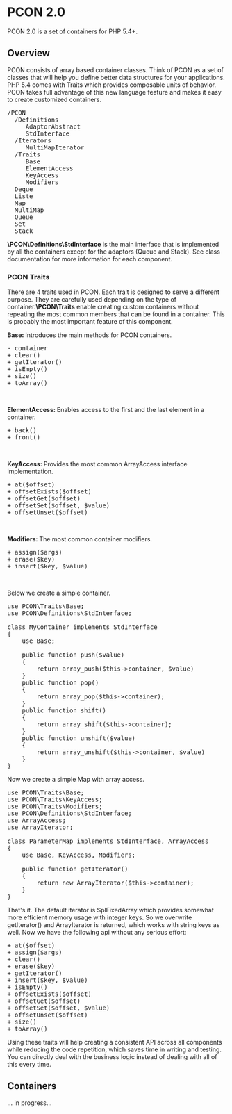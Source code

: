 <h1>PCON 2.0</h1>
<p>PCON 2.0 is a set of containers for PHP 5.4+.</p>

<h2>Overview</h2>
<p>PCON consists of array based container classes. Think of PCON as a set of 
classes that will help you define better data structures for your applications. 
PHP 5.4 comes with Traits which provides composable units of behavior. PCON
takes full advantage of this new language feature and makes it easy to
create customized containers.</p>

<pre>
/PCON
  /Definitions
     AdaptorAbstract
     StdInterface
  /Iterators
     MultiMapIterator
  /Traits
     Base
     ElementAccess
     KeyAccess
     Modifiers
  Deque
  Liste
  Map
  MultiMap
  Queue
  Set
  Stack
</pre>

<p><strong>\PCON\Definitions\StdInterface</strong> is the main interface that is implemented by all 
the containers except for the adaptors (Queue and Stack). See class documentation 
for more information for each component.</p>

<h3>PCON Traits</h3>
<p>There are 4 traits used in PCON. Each trait is designed to serve a different purpose. They are carefully
used depending on the type of container.<strong>\PCON\Traits</strong> enable creating custom containers 
without repeating the most common members that can be found in a container. This is probably the most important 
feature of this component.</p> 

<strong>Base: </strong>
Introduces the main methods for PCON containers.
<pre>
- container
+ clear()
+ getIterator()
+ isEmpty()
+ size()
+ toArray()
</pre><br>
<strong>ElementAccess: </strong>
Enables access to the first and the last element in a container.
<pre>
+ back()
+ front()
</pre><br>
<strong>KeyAccess: </strong>
Provides the most common ArrayAccess interface implementation.
<pre>
+ at($offset)
+ offsetExists($offset)
+ offsetGet($offset)
+ offsetSet($offset, $value)
+ offsetUnset($offset)
</pre><br>
<strong>Modifiers: </strong>
The most common container modifiers.
<pre>
+ assign($args)
+ erase($key)
+ insert($key, $value)
</pre><br>

Below we create a simple container.

<pre>
use PCON\Traits\Base;
use PCON\Definitions\StdInterface;<br>
class MyContainer implements StdInterface
{
  	use Base;<br>
  	public function push($value)
  	{
    	return array_push($this->container, $value)
  	}
  	public function pop()
  	{
  		return array_pop($this->container);
  	}
  	public function shift()
  	{
  		return array_shift($this->container);
  	}
  	public function unshift($value)
  	{
  		return array_unshift($this->container, $value)
  	}
}
</pre>

Now we create a simple Map with array access.

<pre>
use PCON\Traits\Base;
use PCON\Traits\KeyAccess;
use PCON\Traits\Modifiers;
use PCON\Definitions\StdInterface;
use ArrayAccess;
use ArrayIterator;<br>
class ParameterMap implements StdInterface, ArrayAccess
{
  	use Base, KeyAccess, Modifiers;

  	public function getIterator()
  	{
    	return new ArrayIterator($this->container);
  	}
}
</pre>

That's it. The default iterator is SplFixedArray which provides somewhat more 
efficient memory usage with integer keys. So we overwrite getIterator() and 
ArrayIterator is returned, which works with string keys as well.
Now we have the following api without any serious effort:
<pre>
+ at($offset)
+ assign($args)
+ clear()
+ erase($key)
+ getIterator()
+ insert($key, $value)
+ isEmpty()
+ offsetExists($offset)
+ offsetGet($offset)
+ offsetSet($offset, $value)
+ offsetUnset($offset)
+ size()
+ toArray()
</pre>
Using these traits will help creating a consistent API across all components while
reducing the code repetition, which saves time in writing and testing. You can directly
deal with the business logic instead of dealing with all of this every time.

<h2>Containers</h2>
... in progress...

